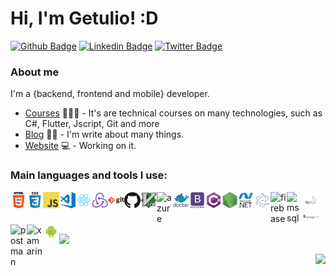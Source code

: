 # Hi, I'm Getulio! :D

[![Github Badge](https://img.shields.io/badge/-Github-000?style=flat-square&logo=Github&logoColor=white&link=https://github.com/getrojob)](https://github.com/getrojob)
[![Linkedin Badge](https://img.shields.io/badge/-LinkedIn-blue?style=flat-square&logo=Linkedin&logoColor=white&link=https://www.linkedin.com/in/getuliorodriguez/)](https://www.linkedin.com/in/getuliorodriguez/)
[![Twitter Badge](https://img.shields.io/badge/-Twitter-1ca0f1?style=flat-square&labelColor=1ca0f1&logo=twitter&logoColor=white&link=https://twitter.com/getrojob)](https://twitter.com/getrojob)


### About me
I'm a {backend, frontend and mobile} developer.

- [Courses](https://#) 👨🏼‍🏫 - It's are technical courses on many technologies, such as C#, Flutter, Jscript, Git and more
- [Blog](https://#) ✍🏼 - I'm write about many things.
- [Website](#) 💻 - Working on it.


### Main languages and tools I use:
<p>
<img align="left" alt="HTML" height="26px" src="https://raw.githubusercontent.com/github/explore/80688e429a7d4ef2fca1e82350fe8e3517d3494d/topics/html/html.png" />
<img align="left" alt="css" height="26px" src="https://raw.githubusercontent.com/github/explore/80688e429a7d4ef2fca1e82350fe8e3517d3494d/topics/css/css.png" />
<img align="left" alt="JavaScript" height="26px" src="https://raw.githubusercontent.com/github/explore/80688e429a7d4ef2fca1e82350fe8e3517d3494d/topics/javascript/javascript.png" />
</p>
<p>
<img align="left" alt="Visual Studio Code" width="26px" src="https://raw.githubusercontent.com/github/explore/80688e429a7d4ef2fca1e82350fe8e3517d3494d/topics/visual-studio-code/visual-studio-code.png" />
<img align="left" alt="React" height="26px" src="https://raw.githubusercontent.com/github/explore/80688e429a7d4ef2fca1e82350fe8e3517d3494d/topics/react/react.png" />
<img align="left" alt="Redux" height="26px" src="https://raw.githubusercontent.com/github/explore/80688e429a7d4ef2fca1e82350fe8e3517d3494d/topics/redux/redux.png" />

<img align="left" alt="Git" height="26px" src="https://raw.githubusercontent.com/github/explore/80688e429a7d4ef2fca1e82350fe8e3517d3494d/topics/git/git.png" />
<img align="left" alt="GitHub" height="26px" src="https://raw.githubusercontent.com/github/explore/78df643247d429f6cc873026c0622819ad797942/topics/github/github.png" />
<img align="left" alt="Vim" height="26px" src="https://raw.githubusercontent.com/github/explore/80688e429a7d4ef2fca1e82350fe8e3517d3494d/topics/vim/vim.png" />
<img align="left" alt="azure" width="26" src="https://www.vectorlogo.zone/logos/microsoft_azure/microsoft_azure-icon.svg"  />
<img align="left" alt="docker" width="26" src="https://raw.githubusercontent.com/devicons/devicon/master/icons/docker/docker-original-wordmark.svg"  />
<img align="left" alt="bootstrap" width="26" src="https://raw.githubusercontent.com/devicons/devicon/master/icons/bootstrap/bootstrap-plain-wordmark.svg"  /> 
<img align="left" alt="csharp" width="26" src="https://raw.githubusercontent.com/devicons/devicon/master/icons/csharp/csharp-original.svg"/> 
<img align="left" alt="Node.js" width="26px" src="https://raw.githubusercontent.com/github/explore/80688e429a7d4ef2fca1e82350fe8e3517d3494d/topics/nodejs/nodejs.png" />
<img align="left" alt="dotnet" width="26" src="https://raw.githubusercontent.com/devicons/devicon/master/icons/dot-net/dot-net-original-wordmark.svg"  />
<img align="left" alt="electron" width="26" src="https://raw.githubusercontent.com/devicons/devicon/master/icons/electron/electron-original.svg"  /> 
<img align="left" alt="firebase" width="26" src="https://www.vectorlogo.zone/logos/firebase/firebase-icon.svg"  /> 
<img align="left" alt="mssql" width="26" src="https://www.svgrepo.com/show/303229/microsoft-sql-server-logo.svg"  /> 
<img align="left" alt="MySQL" width="26px" src="https://raw.githubusercontent.com/github/explore/80688e429a7d4ef2fca1e82350fe8e3517d3494d/topics/mysql/mysql.png" />
<img align="left" alt="MongoDB" width="26px" src="https://raw.githubusercontent.com/github/explore/80688e429a7d4ef2fca1e82350fe8e3517d3494d/topics/mongodb/mongodb.png" />
<img align="left" alt="postman" width="26" src="https://www.vectorlogo.zone/logos/getpostman/getpostman-icon.svg" />
<img align="left" alt="xamarin" width="26" src="https://raw.githubusercontent.com/detain/svg-logos/780f25886640cef088af994181646db2f6b1a3f8/svg/xamarin.svg"  />
<img align="left" alt="android" width="26" src="https://raw.githubusercontent.com/devicons/devicon/master/icons/android/android-original-wordmark.svg" />
  
  
</p>
<br><br><br>
<div>
<p align="left">
  <a href="https://github.com/anuraghazra/github-readme-stats">
    <img
      align="center"
      height="165"
      src="https://github-readme-stats.vercel.app/api?username=getrojob&count_private=true&show_icons=true&custom_title=Github%20Status&hide=issues&theme=algolia"
    />
  </a>
</p>

<p align="right">  <img align="center" src="https://github-readme-stats.vercel.app/api/top-langs/?username=getrojob&layout=compact&theme=algolia" />
</p>
  </div>
